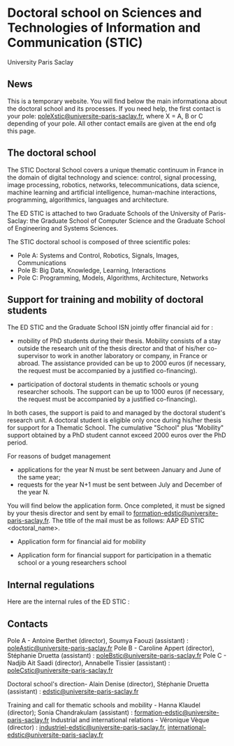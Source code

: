 # Doctoral school on Sciences and Technologies of Information and Communication (STIC)

University Paris Saclay

## News

This is a temporary website. You will find below the main informationa about the doctoral school and its processes. If you need help, the first contact is your pole: poleXstic@universite-paris-saclay.fr, where X = A, B or C depending of your pole. All other contact emails are given at the end ofg this page.   

## The doctoral school

The STIC Doctoral School covers a unique thematic continuum in France in the domain of digital technology and science: control, signal processing, image processing, robotics, networks, telecommunications, data science, machine learning and artificial intelligence, human-machine interactions, programming, algorithmics, languages and architecture.

The ED STIC is attached to two Graduate Schools of the University of Paris-Saclay: the Graduate School of Computer Science and the Graduate School of Engineering and Systems Sciences.

The STIC doctoral school is composed of three scientific poles:

- Pole A: Systems and Control, Robotics, Signals, Images, Communications
- Pole B: Big Data, Knowledge, Learning, Interactions
- Pole C: Programming, Models, Algorithms, Architecture, Networks

## Support for training and mobility of doctoral students

The ED STIC and the Graduate School ISN jointly offer financial aid for :

- mobility of PhD students during their thesis. Mobility consists of a stay outside the research unit of the thesis director and that of his/her co-supervisor to work in another laboratory or company, in France or abroad. The assistance provided can be up to 2000 euros (if necessary, the request must be accompanied by a justified co-financing).

- participation of doctoral students in thematic schools or young researcher schools.  The support can be up to 1000 euros (if necessary, the request must be accompanied by a justified co-financing).

In both cases, the support is paid to and managed by the doctoral student's research unit. A doctoral student is eligible only once during his/her thesis for support for a Thematic School.  The cumulative "School" plus "Mobility" support obtained by a PhD student cannot exceed 2000 euros over the PhD period.

For reasons of budget management

- applications for the year N must be sent between January and June of the same year;
- requests for the year N+1 must be sent between July and December of the year N.

You will find below the application form. Once completed, it must be signed by your thesis director and sent by email to formation-edstic@universite-paris-saclay.fr. The title of the mail must be as follows: AAP ED STIC <doctoral_name>.

- Application form for financial aid for mobility

- Application form for financial support for participation in a thematic school or a young researchers school

## Internal regulations

Here are the internal rules of the ED STIC : 

## Contacts

Pole A - Antoine Berthet (director), Soumya Faouzi (assistant) : poleAstic@universite-paris-saclay.fr
Pole B - Caroline Appert (director), Stéphanie Druetta (assistant) : poleBstic@universite-paris-saclay.fr
Pole C - Nadjib Ait Saadi (director), Annabelle Tissier (assistant) : poleCstic@universite-paris-saclay.fr

Doctoral school's direction- Alain Denise (director), Stéphanie Druetta (assistant) : edstic@universite-paris-saclay.fr

Training and call for thematic schools and mobility - Hanna Klaudel (director); Sonia Chandrakulam (assistant) : formation-edstic@universite-paris-saclay.fr
Industrial and international relations - Véronique Vèque (director) : industriel-edstic@universite-paris-saclay.fr, international-edstic@universite-paris-saclay.fr


